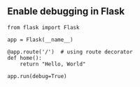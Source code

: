 ## Enable debugging in Flask

```
from flask import Flask

app = Flask(__name__)

@app.route('/')  # using route decorator
def home():
    return "Hello, World"

app.run(debug=True)


```
